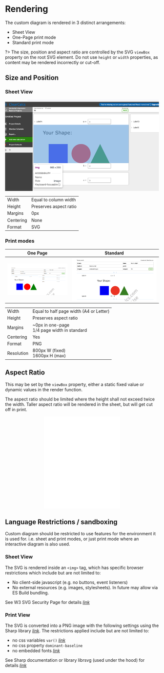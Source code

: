 # Rendering

The custom diagram is rendered in 3 distinct arrangements:

-   Sheet View
-   One-Page print mode
-   Standard print mode

?> The size, position and aspect ratio are controlled by the SVG `viewBox` property on the root SVG element. Do not use `height` or `width` properties, as content may be rendered incorrectly or cut-off.

## Size and Position

### Sheet View

<div style="text-align: center;">

![Screenshot of the custom diagram in sheet view](_media/static-diagram-rendering/sheet-size-padding.png ":size=400")

</div>

|           |                        |
| --------- | ---------------------- |
| Width     | Equal to column width  |
| Height    | Preserves aspect ratio |
| Margins   | 0px                    |
| Centering | None                   |
| Format    | SVG                    |

### Print modes

| One Page                                                                                 | Standard                                                                                 |
| ---------------------------------------------------------------------------------------- | ---------------------------------------------------------------------------------------- |
| ![One Page](_media/static-diagram-rendering/one-page-print-size-padding.png ":size=400") | ![Standard](_media/static-diagram-rendering/standard-print-size-padding.png ":size=400") |

|            |                                                  |
| ---------- | ------------------------------------------------ |
| Width      | Equal to half page width (A4 or Letter)          |
| Height     | Preserves aspect ratio                           |
| Margins    | ~0px in one-page <br> 1/4 page width in standard |
| Centering  | Yes                                              |
| Format     | PNG                                              |
| Resolution | 800px W (fixed) <br> 1600px H (max)              |

## Aspect Ratio

This may be set by the `viewBox` property, either a static fixed value or dynamic values in the render function.

The aspect ratio should be limited where the height shall not exceed twice the width. Taller aspect ratio will be rendered in the sheet, but will get cut off in print.

<div style="text-align: center;">

![Screenshot of the custom diagram in sheet view](_media/static-diagram-rendering/aspect-ratio.svg ":size=150")

</div>

## Language Restrictions / sandboxing

Custom diagram should be restricted to use features for the environment it is used for. i.e. sheet and print modes, or just print mode where an interactive diagram is also used.

### Sheet View

The SVG is rendered inside an `<img>` tag, which has specific browser restrictions which include but are not limited to:

-   No client-side javascript (e.g. no buttons, event listeners)
-   No external resources (e.g. images, stylesheets). In future may allow via ES Build bundling.

See W3 SVG Security Page for details _[link](https://www.w3.org/wiki/SVG_Security#SVG_as_image)_

### Print View

The SVG is converted into a PNG image with the following settings using the Sharp library _[link](https://sharp.pixelplumbing.com/)_. The restrictions applied include but are not limited to:

-   no css variables `var()` _[link](https://gitlab.gnome.org/GNOME/librsvg/-/issues/459)_
-   no css property `dominant-baseline`
-   no embedded fonts _[link](https://gitlab.gnome.org/GNOME/librsvg/-/issues/153)_

See Sharp documentation or library librsvg (used under the hood) for details _[link](https://wiki.gnome.org/Projects/LibRsvg)_

